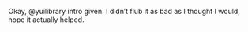 <!--
id: 2129397688
link: http://kevinisom.info/post/2129397688/okay-yuilibrary-intro-given-i-didnt-flub-it-as
slug: okay-yuilibrary-intro-given-i-didnt-flub-it-as
date: Tue Dec 07 2010 18:16:40 GMT+1300 (NZDT)
raw: {"blog_name":"kevinisom","id":2129397688,"post_url":"http://kevinisom.info/post/2129397688/okay-yuilibrary-intro-given-i-didnt-flub-it-as","slug":"okay-yuilibrary-intro-given-i-didnt-flub-it-as","type":"text","date":"2010-12-07 05:16:40 GMT","timestamp":1291699000,"state":"published","format":"html","reblog_key":"df3hlPUN","tags":[],"short_url":"http://tmblr.co/Zw68Yy1_x0Uu","highlighted":[],"feed_item":"http://twitter.com/kev_nz/statuses/11913696473260032","from_feed_id":650289,"note_count":0,"title":null,"body":"<p>Okay, @yuilibrary intro given. I didn&#8217;t flub it as bad as I thought I would, hope it actually helped.</p>"}
publish: 2010-12-07
tags: 
title: null
-->


Okay, @yuilibrary intro given. I didn’t flub it as bad as I thought I
would, hope it actually helped.


